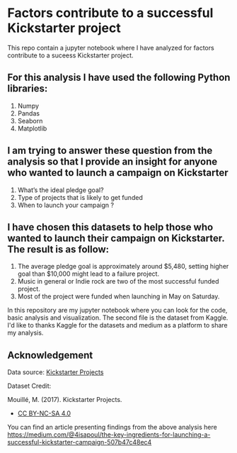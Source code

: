 # Factors contribute to a successful Kickstarter project
This repo contain a jupyter notebook where I have analyzed for factors contribute to a suceess Kickstarter project.

## For this analysis I have used the following Python libraries:

1) Numpy 
2) Pandas
3) Seaborn
4) Matplotlib 

## I am trying to answer these question from the analysis so that I provide an insight for anyone who wanted to launch a campaign on Kickstarter

1) What’s the ideal pledge goal?
2) Type of projects that is likely to get funded
3) When to launch your campaign ?

## I have chosen this datasets to help those who wanted to launch their campaign on Kickstarter. The result is as follow:

1. The average pledge goal is approximately around $5,480, setting higher goal than $10,000 might lead to a failure project.
2. Music in general or Indie rock are two of the most successful funded project.
3. Most of the project were funded when launching in May on Saturday.

In this repository are my jupyter notebook where you can look for the code, basic analysis and visualization. The second file is the dataset from Kaggle. I'd like to thanks Kaggle for the datasets and medium as a platform to share my analysis.  

## Acknowledgement

Data source: [Kickstarter Projects](https://www.kaggle.com/datasets/kemical/kickstarter-projects)

Dataset Credit:

Mouillé, M. (2017). Kickstarter Projects. 
  * [CC BY-NC-SA 4.0](https://creativecommons.org/licenses/by-nc-sa/4.0/)

You can find an article presenting findings from the above analysis here https://medium.com/@4isapoul/the-key-ingredients-for-launching-a-successful-kickstarter-campaign-507b47c48ec4 
